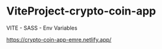 # ViteProject-crypto-coin-app
VITE - SASS - Env Variables

https://crypto-coin-app-emre.netlify.app/
